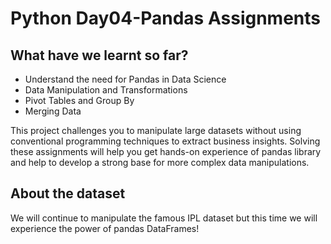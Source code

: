 # Python Day04-Pandas Assignments

## What have we learnt so far?
* Understand the need for Pandas in Data Science
* Data Manipulation and Transformations
* Pivot Tables and Group By
* Merging Data

This project challenges you to manipulate large datasets without using conventional programming 
techniques to extract business insights. Solving these assignments will help you get hands-on experience
of pandas library and help to develop a strong base for more complex data manipulations.

## About the dataset
We will continue to manipulate the famous IPL dataset but this time we will experience the power
of pandas DataFrames!

